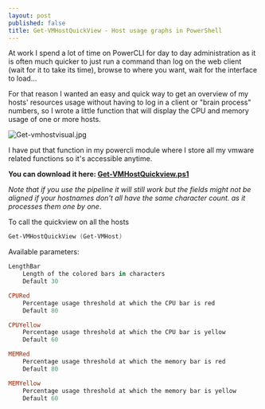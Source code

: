 ```yaml
---
layout: post
published: false
title: Get-VMHostQuickView - Host usage graphs in PowerShell
---
```

At work I spend a lot of time on PowerCLI for day to day administration as it is often much quicker to just run a command than log on the web client (wait for it to take its time), browse to where you want, wait for the interface to load... 

For that reason I wanted an easy and quick way to get an overview of my hosts' resources usage without having to log in a client or "brain process" numbers, so I wrote a little function that will display the CPU and memory usage of one or more hosts.

![Get-vmhostvisual.jpg]({{site.baseurl}}/img/Get-vmhostvisual.jpg)

I have put that function in my powercli module where I store all my vmware related functions so it's accessible anytime.

**You can download it here: [Get-VMHostQuickview.ps1](https://github.com/vxav/Scripting/blob/master/Get-VMHostQuickview.ps1)**

_Note that if you use the pipeline it will still work but the fields might not be aligned if your hostnames don't all have the same character count. as it processes them one by one_.

To call the quickview on all the hosts

```Powershell
Get-VMHostQuickView (Get-VMHost)
```

Available parameters:

```Powershell
LengthBar
	Length of the colored bars in characters
    Default 30

CPURed
	Percentage usage threshold at which the CPU bar is red
    Default 80

CPUYellow
	Percentage usage threshold at which the CPU bar is yellow
    Default 60

MEMRed
	Percentage usage threshold at which the memory bar is red
    Default 80

MEMYellow
	Percentage usage threshold at which the memory bar is yellow
    Default 60

```

